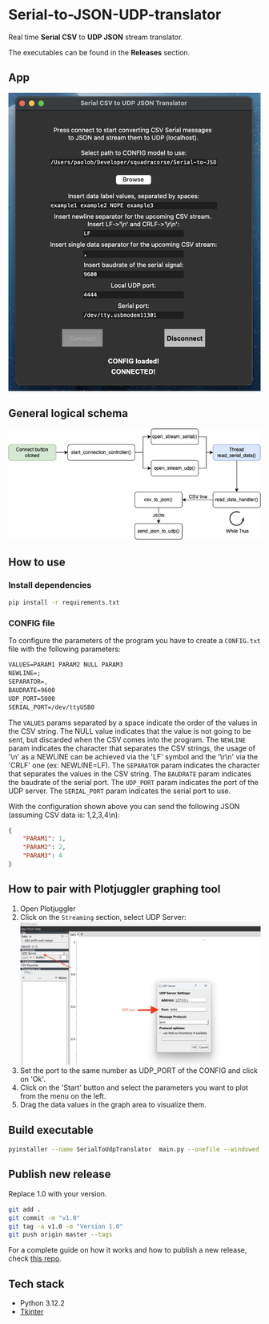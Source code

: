 # Serial-to-JSON-UDP-translator
Real time **Serial CSV** to **UDP JSON** stream translator.

The executables can be found in the **Releases** section.

## App
![App](img/app.png)

## General logical schema
![General schema](img/general-schema.png)

## How to use
### Install dependencies
```bash
pip install -r requirements.txt
```

### CONFIG file
To configure the parameters of the program you have to create a `CONFIG.txt` file with the following parameters:
```txt
VALUES=PARAM1 PARAM2 NULL PARAM3
NEWLINE=;
SEPARATOR=,
BAUDRATE=9600
UDP_PORT=5000
SERIAL_PORT=/dev/ttyUSB0
```
The `VALUES` params separated by a space indicate the order of the values in the CSV string. The NULL value indicates that the value is not going to be sent, but discarded when the CSV comes into the program. The `NEWLINE` param indicates the character that separates the CSV strings, the usage of '\n' as a NEWLINE can be achieved via the 'LF' symbol and the '\r\n' via the 'CRLF' one (ex: NEWLINE=LF). The `SEPARATOR` param indicates the character that separates the values in the CSV string. The `BAUDRATE` param indicates the baudrate of the serial port. The `UDP_PORT` param indicates the port of the UDP server. The `SERIAL_PORT` param indicates the serial port to use.

With the configuration shown above you can send the following JSON (assuming CSV data is: 1,2,3,4\n):
```json
{
    "PARAM1": 1,
    "PARAM2": 2,
    "PARAM3": 4
}
```

## How to pair with Plotjuggler graphing tool
1. Open Plotjuggler
2. Click on the `Streaming` section, select UDP Server:
![Plotjuggler](img/plotjuggler.png)
3. Set the port to the same number as UDP_PORT of the CONFIG and click on 'Ok'.
4. Click on the 'Start' button and select the parameters you want to plot from the menu on the left.
5. Drag the data values in the graph area to visualize them.

## Build executable
```bash
pyinstaller --name SerialToUdpTranslator  main.py --onefile --windowed
```

## Publish new release
Replace 1.0 with your version.
```bash
git add .         
git commit -m "v1.0"  
git tag -a v1.0 -m "Version 1.0"      
git push origin master --tags   
```   
For a complete guide on how it works and how to publish a new release, check [this repo](https://github.com/Paolo-Beci/pyinstaller-all-os-gh-action).

## Tech stack
- Python 3.12.2
- [Tkinter](https://docs.python.org/3/library/tkinter.html)